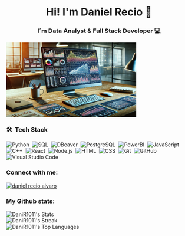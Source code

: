 <h1 align="center">Hi! I'm Daniel Recio 👋</h1>
<h3 align="center">I´m Data Analyst & Full Stack Developer 💻</h3>

<img align="center" src="./images/screen.webp" width="70%" />

### 🛠 &nbsp;Tech Stack

![Python](https://img.shields.io/badge/-Python-05122A?style=flat&logo=python)&nbsp;
![SQL](https://img.shields.io/badge/-SQL-05122A?style=flat&logo=sql)&nbsp;
![DBeaver](https://img.shields.io/badge/-DBeaver-05122A?style=flat&logo=dbeaver)&nbsp;
![PostgreSQL](https://img.shields.io/badge/-PostgreSQL-05122A?style=flat&logo=postgresql)&nbsp;
![PowerBI](https://img.shields.io/badge/-PowerBI-05122A?style=flat&logo=powerbi)&nbsp;
![JavaScript](https://img.shields.io/badge/-JavaScript-05122A?style=flat&logo=javascript)&nbsp;
![C++](https://img.shields.io/badge/-C++-05122A?style=flat&logo=C%2B%2B&logoColor=00599C)&nbsp;
![React](https://img.shields.io/badge/-React-05122A?style=flat&logo=react)&nbsp;
![Node.js](https://img.shields.io/badge/-Node.js-05122A?style=flat&logo=node.js)&nbsp;
![HTML](https://img.shields.io/badge/-HTML-05122A?style=flat&logo=HTML5)&nbsp;
![CSS](https://img.shields.io/badge/-CSS-05122A?style=flat&logo=CSS3&logoColor=1572B6)&nbsp;
![Git](https://img.shields.io/badge/-Git-05122A?style=flat&logo=git)&nbsp;
![GitHub](https://img.shields.io/badge/-GitHub-05122A?style=flat&logo=github)&nbsp;
![Visual Studio Code](https://img.shields.io/badge/-Visual%20Studio%20Code-05122A?style=flat&logo=visual-studio-code&logoColor=007ACC)&nbsp;

<h3>Connect with me:</h3>
<a href="https://www.linkedin.com/in/daniel-recio-alvaro/" target="blank"><img align="center" src="https://raw.githubusercontent.com/rahuldkjain/github-profile-readme-generator/master/src/images/icons/Social/linked-in-alt.svg" alt="daniel recio alvaro" height="30" width="40" /></a>
<br>

<h3>My Github stats:</h3>

![DaniR1011's Stats](https://github-readme-stats.vercel.app/api?username=DaniR1011&theme=vue-dark&show_icons=true&hide_border=true&count_private=true)<br/>
![DaniR1011's Streak](https://github-readme-streak-stats.herokuapp.com/?user=DaniR1011&theme=vue-dark&hide_border=true)<br/>
![DaniR1011's Top Languages](https://github-readme-stats.vercel.app/api/top-langs/?username=DaniR1011&theme=vue-dark&show_icons=true&hide_border=true&layout=compact)
